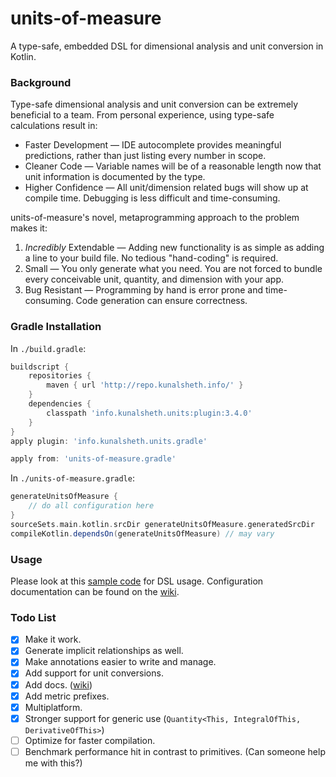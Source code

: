 # units-of-measure
A type-safe, embedded DSL for dimensional analysis and unit conversion in Kotlin.

### Background
Type-safe dimensional analysis and unit conversion can be extremely beneficial to a team. From personal experience, using type-safe calculations result in:
- Faster Development — IDE autocomplete provides meaningful predictions, rather than just listing every number in scope.
- Cleaner Code — Variable names will be of a reasonable length now that unit information is documented by the type.
- Higher Confidence — All unit/dimension related bugs will show up at compile time. Debugging is less difficult and time-consuming.

units-of-measure's novel, metaprogramming approach to the problem makes it:
1) _Incredibly_ Extendable — Adding new functionality is as simple as adding a line to your build file. No tedious "hand-coding" is required.
2) Small — You only generate what you need. You are not forced to bundle every conceivable unit, quantity, and dimension with your app. 
3) Bug Resistant — Programming by hand is error prone and time-consuming. Code generation can ensure correctness.

### Gradle Installation
In `./build.gradle`:
```groovy
buildscript {
    repositories {
        maven { url 'http://repo.kunalsheth.info/' }
    }
    dependencies {
        classpath 'info.kunalsheth.units:plugin:3.4.0'
    }
}
apply plugin: 'info.kunalsheth.units.gradle'

apply from: 'units-of-measure.gradle'
```

In `./units-of-measure.gradle`:
```groovy
generateUnitsOfMeasure {
    // do all configuration here
}
sourceSets.main.kotlin.srcDir generateUnitsOfMeasure.generatedSrcDir
compileKotlin.dependsOn(generateUnitsOfMeasure) // may vary
```

### Usage
Please look at this [sample code](https://github.com/kunalsheth/units-of-measure/blob/master/demos/samples/custom/src/main/kotlin/info/kunalsheth/units/sample/Sample.kt) for DSL usage.
Configuration documentation can be found on the [wiki](http://kunalsheth.info/units-of-measure/wiki).

### Todo List
- [x] Make it work.
- [x] Generate implicit relationships as well.
- [x] Make annotations easier to write and manage.
- [x] Add support for unit conversions.
- [x] Add docs. ([wiki](http://kunalsheth.info/units-of-measure/wiki))
- [x] Add metric prefixes.
- [x] Multiplatform.
- [x] Stronger support for generic use (`Quantity<This, IntegralOfThis, DerivativeOfThis>`)
- [ ] Optimize for faster compilation.
- [ ] Benchmark performance hit in contrast to primitives. (Can someone help me with this?)

